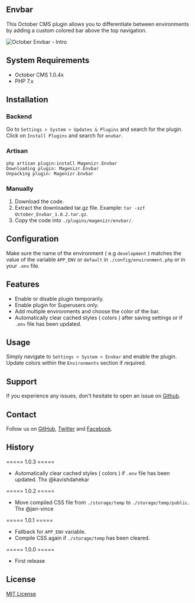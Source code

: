 ## Envbar
This October CMS plugin allows you to differentiate between environments by adding a custom colored bar above the top navigation.

![October Envbar - Intro](https://images2.imgbox.com/69/cf/EhSjgnjn_o.gif)

## System Requirements
- October CMS 1.0.4x
- PHP 7.x

## Installation
### Backend

Go to `Settings > System > Updates & Plugins` and search for the plugin. Click on `Install Plugins` and search for `envbar`.

### Artisan

```
php artisan plugin:install Magenizr.Envbar
Downloading plugin: Magenizr.Envbar
Unpacking plugin: Magenizr.Envbar
```

### Manually
1. Download the code.
2. Extract the downloaded tar.gz file. Example: `tar -xzf October_Envbar_1.0.2.tar.gz`.
3. Copy the code into `./plugins/magenizr/envbar/`.

## Configuration
Make sure the name of the environment ( e.g `development` ) matches the value of the variable `APP_ENV` or `default` in `./config/environment.php` or in your `.env` file.

## Features
* Enable or disable plugin temporarily.
* Enable plugin for Superusers only.
* Add multiple environments and choose the color of the bar.
* Automatically clear cached styles ( colors ) after saving settings or if `.env` file has been updated.

## Usage
Simply navigate to `Settings > System > Envbar` and enable the plugin. Update colors within the `Environments` section if required.

## Support
If you experience any issues, don't hesitate to open an issue on [Github](https://github.com/magenizr/October_Envbar/issues).

## Contact
Follow us on [GitHub](https://github.com/magenizr), [Twitter](https://twitter.com/magenizr) and [Facebook](https://www.facebook.com/magenizr).

## History
===== 1.0.3 =====
* Automatically clear cached styles ( colors ) if `.env` file has been updated. Thx @kavishdahekar

===== 1.0.2 =====
* Move compiled CSS file from `./storage/temp` to `./storage/temp/public`. Thx @jan-vince

===== 1.0.1 =====
* Fallback for `APP_ENV` variable.
* Compile CSS again if `./storage/temp` has been cleared.

===== 1.0.0 =====
* First release

## License
[MIT License](http://www.opensource.org/licenses/mit-license.html)
